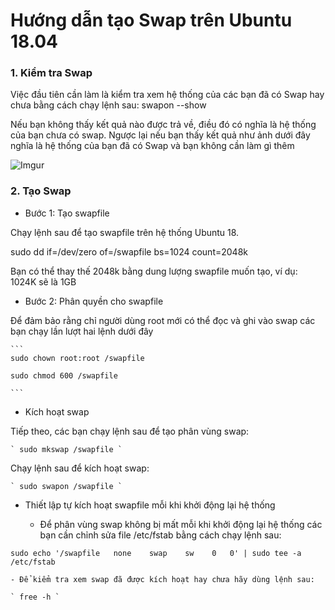 # Hướng dẫn tạo Swap trên Ubuntu 18.04

### 1. Kiểm tra Swap

Việc đầu tiên cần làm là kiểm tra xem hệ thống của các bạn đã có Swap hay chưa bằng cách chạy lệnh sau:
swapon --show

Nếu bạn không thấy kết quả nào được trả về, điều đó có nghĩa là hệ thống của bạn chưa có swap. Ngược lại nếu bạn thấy kết quả như ảnh dưới đây nghĩa là hệ thống của bạn đã có Swap và bạn không cần làm gì thêm

![Imgur](https://imgur.com/Oo2CLKV.png)

### 2. Tạo Swap

- Bước 1: Tạo swapfile

Chạy lệnh sau để tạo swapfile trên hệ thống Ubuntu 18.

sudo dd if=/dev/zero of=/swapfile bs=1024 count=2048k

Bạn có thể thay thế 2048k bằng dung lượng swapfile muốn tạo, ví dụ: 1024K sẽ là 1GB

- Bước 2: Phân quyền cho swapfile

Để đảm bảo rằng chỉ người dùng root mới có thể đọc và ghi vào swap các bạn chạy lần lượt hai lệnh dưới đây

    ```
    sudo chown root:root /swapfile

    sudo chmod 600 /swapfile

    ```

- Kích hoạt swap

Tiếp theo, các bạn chạy lệnh sau để tạo phân vùng swap:

    ` sudo mkswap /swapfile `

Chạy lệnh sau để kích hoạt swap:

    ` sudo swapon /swapfile `

- Thiết lập tự kích hoạt swapfile mỗi khi khởi động lại hệ thống

    - Để phân vùng swap không bị mất mỗi khi khởi động lại hệ thống các bạn cần chỉnh sửa file /etc/fstab bằng cách chạy lệnh sau:

` sudo echo '/swapfile   none    swap    sw    0   0' | sudo tee -a /etc/fstab `

    - Để kiểm tra xem swap đã được kích hoạt hay chưa hãy dùng lệnh sau:

    ` free -h ` 

